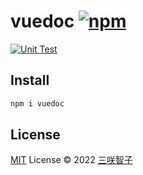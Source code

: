 # vuedoc [![npm](https://img.shields.io/npm/v/vuedoc.svg)](https://npmjs.com/package/vuedoc)

[![Unit Test](https://github.com/sxzz/vuedoc/actions/workflows/unit-test.yml/badge.svg)](https://github.com/sxzz/vuedoc/actions/workflows/unit-test.yml)

## Install

```bash
npm i vuedoc
```

## License

[MIT](./LICENSE) License © 2022 [三咲智子](https://github.com/sxzz)

